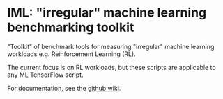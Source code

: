 # IML: "irregular" machine learning benchmarking toolkit

"Toolkit" of benchmark tools for measuring "irregular" machine learning workloads e.g. Reinforcement Learning (RL).

The current focus is on RL workloads, but these scripts are applicable to any ML TensorFlow script.

For documentation, see the [github wiki](https://github.com/UofT-EcoSystem/iml/wiki).
